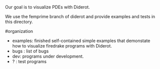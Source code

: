 Our goal is to visualize PDEs with Diderot.

We use the femprime branch of diderot and provide examples and tests in this directory.

#organization
* examples: finished self-contained simple examples that demonstate how to visualize firedrake programs with Diderot. 
* bugs : list of bugs
* dev: programs under development.
* ? : test programs


